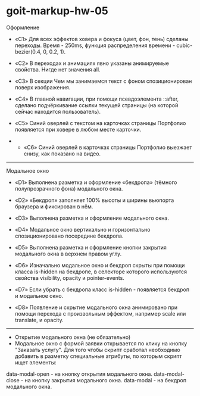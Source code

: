 # goit-markup-hw-05

Оформление
+ «C1» Для всех эффектов ховера и фокуса (цвет, фон, тень) сделаны переходы. Время - 250ms, функция распределения времени - cubic-bezier(0.4, 0, 0.2, 1).

+ «C2» В переходах и анимациях явно указаны анимируемые свойства. Нигде нет значения all.

+ «C3» В секции Чем мы занимаемся текст с фоном спозиционирован поверх изображения.        

+ «C4» В главной навигации, при помощи псевдоэлемента ::after, сделано подчёркивание ссылки текущей страницы (на которой сейчас находится пользователь).

+ «C5» Синий оверлей с текстом на карточках страницы Портфолио появляется при ховере в любом месте карточки.

+ - «C6» Синий оверлей в карточках страницы Портфолио выезжает снизу, как показано на видео.
-------------------------------------------------
Модальное окно
+ «D1» Выполнена разметка и оформление «бекдропа» (тёмного полупрозрачного фона) модального окна.

+ «D2» «Бекдроп» заполняет 100% высоты и ширины вьюпорта браузера и фиксирован в нём.

+ «D3» Выполнена разметка и оформление модального окна.

+ «D4» Модальное окно вертикально и горизонтально спозиционировано посередине бекдропа.

+ «D5» Выполнена разметка и оформление кнопки закрытия модального окна в верхнем правом углу.

+ «D6» Изначально модальное окно и бекдроп скрыты при помощи класса is-hidden на бекдропе, в селекторе которого используются свойства visibility, opacity и pointer-events.

+ «D7» Если убрать с бекдропа класс is-hidden - появляется бекдроп и модальное окно.

+ «D8» Появление и скрытие модального окна анимировано при помощи перехода с произвольным эффектом, например scale или translate, и opacity.
------------------------------------------------

+ Открытие модального окна (не обязательно)
+ Модальное окно с формой заявки открывается по клику на кнопку "Заказать услугу". Для того чтобы скрипт сработал необходимо добавить в разметку специальные атрибуты, по которым скрипт ищет элементы:

data-modal-open - на кнопку открытия модального окна.
data-modal-close - на кнопку закрытия модального окна.
data-modal - на бекдроп модального окна.